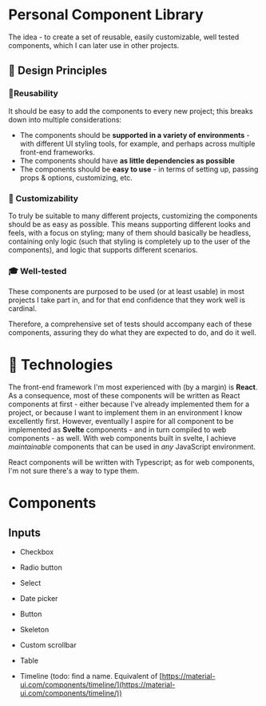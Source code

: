 # Personal Component Library

The idea - to create a set of reusable, easily customizable, well tested components, which I can later use in other projects.

## 🎯 Design Principles

### 🏺Reusability

It should be easy to add the components to every new project; this breaks down into multiple considerations: 

- The components should be **supported in a variety of environments** - with different UI styling tools, for example, and perhaps across multiple front-end frameworks.
- The components should have **as little dependencies as possible**
- The components should be **easy to use** - in terms of setting up, passing props & options, customizing, etc.

### 🧩 Customizability

To truly be suitable to many different projects, customizing the components should be as easy as possible. This means supporting different looks and feels, with a focus on styling; many of them should basically be headless, containing only logic (such that styling is completely up to the user of the components), and logic that supports different scenarios.

### 🎓 Well-tested

These components are purposed to be used (or at least usable) in most projects I take part in, and for that end confidence that they work well is cardinal.

Therefore, a comprehensive set of tests should accompany each of these components, assuring they do what they are expected to do, and do it well.

# 🏯 Technologies

The front-end framework I'm most experienced with (by a margin) is **React**. As a consequence, most of these components will be written as React components at first - either because I've already implemented them for a project, or because I want to implement them in an environment I know excellently first. However, eventually I aspire for all component to be implemented as **Svelte** components - and in turn compiled to web components - as well. With web components built in svelte, I achieve *maintainable* components that can be used in *any* JavaScript environment. 

React components will be written with Typescript; as for web components, I'm not sure there's a way to type them.

# Components

## Inputs

- Checkbox
- Radio button
- Select
- Date picker

- Button
- Skeleton
- Custom scrollbar
- Table
- Timeline (todo: find a name. Equivalent of [https://material-ui.com/components/timeline/](https://material-ui.com/components/timeline/))
